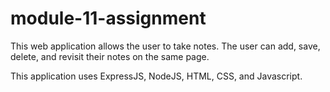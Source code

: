# module-11-assignment

This web application allows the user to take notes. The user can add, save, delete, and revisit their notes on the same page. 

This application uses ExpressJS, NodeJS, HTML, CSS, and Javascript.